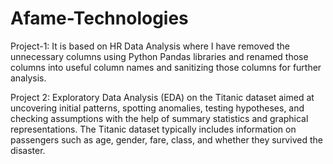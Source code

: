 # Afame-Technologies

Project-1:
It is based on HR Data Analysis where I have removed the unnecessary columns using Python Pandas libraries and renamed those columns into useful column names and sanitizing those columns for further analysis.

Project 2:
Exploratory Data Analysis (EDA) on the Titanic dataset aimed at uncovering initial patterns, spotting anomalies, testing hypotheses, and checking assumptions with the help of summary statistics and graphical representations. The Titanic dataset typically includes information on passengers such as age, gender, fare, class, and whether they survived the disaster.
